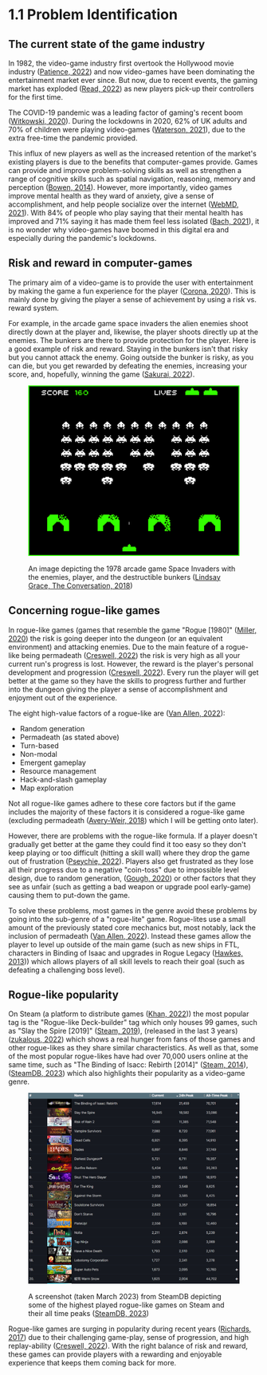 # 1.1 Problem Identification

## The current state of the game industry

In 1982, the video-game industry first overtook the Hollywood movie industry ([Patience, 2022](../references.md#the-current-state-of-the-game-industry)) and now video-games have been dominating the entertainment market ever since. But now, due to recent events, the gaming market has exploded ([Read, 2022](../references.md#the-current-state-of-the-game-industry)) as new players pick-up their controllers for the first time.

The COVID-19 pandemic was a leading factor of gaming's recent boom ([Witkowski, 2020](../references.md#the-current-state-of-the-game-industry)). During the lockdowns in 2020, 62% of UK adults and 70% of children were playing video-games ([Waterson, 2021](../references.md#the-current-state-of-the-game-industry)), due to the extra free-time the pandemic provided.

This influx of new players as well as the increased retention of the market's existing players is due to the benefits that computer-games provide. Games can provide and improve problem-solving skills as well as strengthen a range of cognitive skills such as spatial navigation, reasoning, memory and perception ([Bowen, 2014](../references.md#the-current-state-of-the-game-industry)). However, more importantly, video games improve mental health as they ward of anxiety, give a sense of accomplishment, and help people socialize over the internet ([WebMD, 2021](../references.md#the-current-state-of-the-game-industry)). With 84% of people who play saying that their mental health has improved and 71% saying it has made them feel less isolated ([Bach, 2021](../references.md#the-current-state-of-the-game-industry)), it is no wonder why video-games have boomed in this digital era and especially during the pandemic's lockdowns.

## Risk and reward in computer-games

The primary aim of a video-game is to provide the user with entertainment by making the game a fun experience for the player ([Corona, 2020](../references.md#risk-and-reward-in-computer-games)). This is mainly done by giving the player a sense of achievement by using a risk vs. reward system.&#x20;

For example, in the arcade game space invaders the alien enemies shoot directly down at the player and, likewise, the player shoots directly up at the enemies. The bunkers are there to provide protection for the player. Here is a good example of risk and reward. Staying in the bunkers isn't that risky but you cannot attack the enemy. Going outside the bunker is risky, as you can die, but you get rewarded by defeating the enemies, increasing your score, and, hopefully, winning the game ([Sakurai, 2022](../references.md#undefined)).

<figure><img src="../.gitbook/assets/image (1) (1) (1).png" alt=""><figcaption><p>An image depicting the 1978 arcade game Space Invaders with the enemies, player, and the destructible bunkers (<a href="../references.md#risk-and-reward-in-computer-games">Lindsay Grace, The Conversation, 2018</a>)</p></figcaption></figure>

## Concerning rogue-like games

In rogue-like games (games that resemble the game "Rogue \[1980]" ([Miller, 2020](../references.md#concerning-rogue-like-games)) the risk is going deeper into the dungeon (or an equivalent environment) and attacking enemies. Due to the main feature of a rogue-like being permadeath ([Creswell, 2022](../references.md#concerning-rogue-like-games)) the risk is very high as all your current run's progress is lost. However, the reward is the player's personal development and progression ([Creswell, 2022](../references.md#concerning-rogue-like-games)). Every run the player will get better at the game so they have the skills to progress further and further into the dungeon giving the player a sense of accomplishment and enjoyment out of the experience.

The eight high-value factors of a rogue-like are ([Van Allen, 2022](../references.md#concerning-rogue-like-games)):

* Random generation
* Permadeath (as stated above)
* Turn-based
* Non-modal
* Emergent gameplay
* Resource management
* Hack-and-slash gameplay
* Map exploration

Not all rogue-like games adhere to these core factors but if the game includes the majority of these factors it is considered a rogue-like game (excluding permadeath ([Avery-Weir, 2018](../references.md#concerning-rogue-like-games)) which I will be getting onto later).

However, there are problems with the rogue-like formula. If a player doesn't gradually get better at the game they could find it too easy so they don't keep playing or too difficult (hitting a skill wall) where they drop the game out of frustration ([Pseychie, 2022](../references.md#concerning-rogue-like-games)). Players also get frustrated as they lose all their progress due to a negative "coin-toss" due to impossible level design, due to random generation, ([Gough, 2020](../references.md#concerning-rogue-like-games)) or other factors that they see as unfair (such as getting a bad weapon or upgrade pool early-game) causing them to put-down the game.&#x20;

To solve these problems, most games in the genre avoid these problems by going into the sub-genre of a "rogue-lite" game. Rogue-lites use a small amount of the previously stated core mechanics but, most notably, lack the inclusion of permadeath ([Van Allen, 2022](../references.md#concerning-rogue-like-games)). Instead these games allow the player to level up outside of the main game (such as new ships in FTL, characters in Binding of Isaac and upgrades in Rogue Legacy ([Hawkes, 2013](../references.md#concerning-rogue-like-games))) which allows players of all skill levels to reach their goal (such as defeating a challenging boss level).

## Rogue-like popularity

On Steam (a platform to distribute games ([Khan, 2022](../references.md#rogue-like-popularity))) the most popular tag is the "Rogue-like Deck-builder" tag which only houses 99 games, such as "Slay the Spire \[2019]" ([Steam, 2019](../references.md#rogue-like-popularity)), (released in the last 3 years) ([zukalous, 2022](../references.md#rogue-like-popularity)) which shows a real hunger from fans of those games and other rogue-likes as they share similar characteristics. As well as that, some of the most popular rogue-likes have had over 70,000 users online at the same time, such as "The Binding of Isacc: Rebirth \[2014]" ([Steam, 2014](../references.md#rogue-like-popularity)), ([SteamDB, 2023](../references.md#rogue-like-popularity)) which also highlights their popularity as a video-game genre.

<figure><img src="../.gitbook/assets/image (2).png" alt=""><figcaption><p>A screenshot (taken March 2023) from SteamDB depicting some of the highest played rogue-like games on Steam and their all time peaks (<a href="../references.md#rogue-like-popularity">SteamDB, 2023</a>)</p></figcaption></figure>

Rogue-like games are surging in popularity during recent years ([Richards, 2017](../references.md#rogue-like-popularity)) due to their challenging game-play, sense of progression, and high replay-ability ([Creswell, 2022](../references.md#rogue-like-popularity)). With the right balance of risk and reward, these games can provide players with a rewarding and enjoyable experience that keeps them coming back for more.
